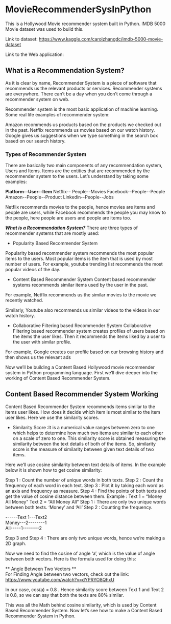 # MovieRecommenderSysInPython
This is a Hollywood Movie recommender system built in Python. IMDB 5000 Movie dataset was used to build this. 

Link to dataset: https://www.kaggle.com/carolzhangdc/imdb-5000-movie-dataset

Link to the Web application: 

## What is a Recommendation System? ##
As it is clear by name, Recommender System is a piece of software that recommends us the relevant products or services. Recommender systems are everywhere. There can’t be a day when you don’t come through a recommender system on web.

Recommender system is the most basic application of machine learning. Some real life examples of recommender system:

Amazon recommends us products based on the products we checked out in the past. Netflix recommends us movies based on our watch history. Google gives us suggestions when we type something in the search box based on our search history.

###  Types of Recommender System
There are basically two main components of any recommendation system, Users and Items. Items are the entities that are recommended by the recommender system to the users. Let’s understand by taking some examples:

__Platform--User--Item__
Netflix--	People--Movies
Facebook--People--People
Amazon--People--Product
Linkedin--People--Jobs

Netflix recommends movies to the people, hence movies are items and people are users, while Facebook recommends the people you may know to the people, here people are users and people are items too.

___What is a Recommendation System?___
There are three types of recommender systems that are mostly used:

* Popularity Based Recommender System

Popularity based recommender system recommends the most popular items to the users. Most popular items is the item that is used by most number of users. For example, youtube trending list recommends the most popular videos of the day.

* Content Based Recommender System
Content based recommender systems recommends similar items used by the user in the past.

For example, Netflix recommends us the similar movies to the movie we recently watched.

Similarly, Youtube also recommends us similar videos to the videos in our watch history.

* Collaborative Filtering based Recommender System
Collaborative Filtering based recommender system creates profiles of users based on the items the user likes. Then it recommends the items liked by a user to the user with similar profile.

For example, Google creates our profile based on our browsing history and then shows us the relevant ads

Now we’ll be building a Content Based Hollywood movie recommender system in Python programming language. First we’ll dive deeper into the working of Content Based Recommender System.

## Content Based Recommender System Working
Content Based Recommender System recommends items similar to the items user likes. How does it decide which item is most similar to the item user likes. Here we use the similarity scores.

* Similarity Score :It is a numerical value ranges between zero to one which helps to determine how much two items are similar to each other on a scale of zero to one. This similarity score is obtained measuring the similarity between the text details of both of the items. So, similarity score is the measure of similarity between given text details of two items.

Here we’ll use cosine similarity between text details of items. In the example below it is shown how to get cosine similarity:

Step 1 : Count the number of unique words in both texts.
Step 2 : Count the frequency of each word in each text.
Step 3 : Plot it by taking each word as an axis and frequency as measure.
Step 4 : Find the points of both texts and get the value of cosine distance between them.
Example : Text 1 = “Money All Money”
Text 2 = “All Money All”
Step 1 : There are only two unique words between both texts. ‘Money’ and ‘All’
Step 2 : Counting the frequency.

------Text 1---Text2 <br />
Money---2--------1 <br />
All-----1--------2 <br />

Step 3 and Step 4 : There are only two unique words, hence we’re making a 2D graph.

Now we need to find the cosine of angle ‘a’, which is the value of angle between both vectors. Here is the formula used for doing this:

** Angle Between Two Vectors ** <br />
For Finding Angle between two vectors, check out the link: https://www.youtube.com/watch?v=dYPRYO8QhxU

In our case, cos(a) = 0.8 . Hence similarity score between Text 1 and Text 2 is 0.8, so we can say that both the texts are 80% similar.

This was all the Math behind cosine similarity, which is used by Content Based Recommender System. Now let’s see how to make a Content Based Recommender System in Python.
